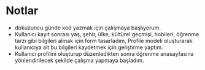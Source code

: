 
# Notlar

- dokuzuncu günde kod yazmak için çalışmaya başlıyorum.
- Kullanıcı kayıt sonrası yaş, şehir, ülke, kültürel geçmişi, hobileri, öğrenme tarzı gibi bilgileri almak için form tasarladım, Profile modeli oluşturarak kullanıcıya ait bu bilgileri kaydetmek için geliştirme yaptım.
- Kullanıcı profilini oluşturup düzenledikten sonra öğrenme anasayfasına yönlendirilecek şekilde çalışma yapmaya başladım.
